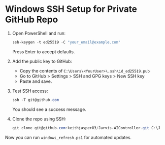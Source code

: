 # Windows SSH Setup for Private GitHub Repo

1. Open PowerShell and run:
   ```powershell
   ssh-keygen -t ed25519 -C "your_email@example.com"
   ```
   Press Enter to accept defaults.

2. Add the public key to GitHub:
   - Copy the contents of `C:\Users\<YourUser>\.ssh\id_ed25519.pub`
   - Go to GitHub > Settings > SSH and GPG keys > New SSH key
   - Paste and save.

3. Test SSH access:
   ```powershell
   ssh -T git@github.com
   ```
   You should see a success message.

4. Clone the repo using SSH:
   ```powershell
   git clone git@github.com:keithjasper83/Jarvis-AIController.git C:\Jarvis-AIController
   ```

Now you can run `windows_refresh.ps1` for automated updates.